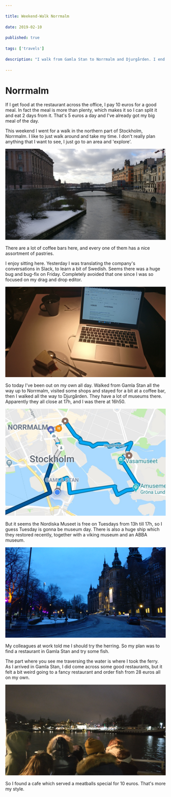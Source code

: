 ```yaml
---

title: Weekend-Walk Norrmalm

date: 2019-02-10

published: true

tags: ['travels']

description: "I walk from Gamla Stan to Norrmalm and Djurgården. I end up taking the ferry back to Gamla Stan to grab a snack."

---
```


# Norrmalm

If I get food at the restaurant across the office, I pay 10 euros for a good meal. In fact the meal is more than plenty, which makes it so I can split it and eat 2 days from it. That's 5 euros a day and I've already got my big meal of the day.

This weekend I went for a walk in the northern part of Stockholm, Norrmalm. I like to just walk around and take my time. I don't really plan anything that I want to see, I just go to an area and 'explore'.

![Norrmalm](./images/10feb/norrmalm.jpg)

There are a lot of coffee bars here, and every one of them has a nice assortment of pastries.  

I enjoy sitting here. Yesterday I was translating the company's conversations in Slack, to learn a bit of Swedish. Seems there was a huge bug and bug-fix on Friday. Completely avoided that one since I was so focused on my drag and drop editor.

![Coffee bar](./images/10feb/coffeebar.jpg)

So today I've been out on my own all day. Walked from Gamla Stan all the way up to Norrmalm, visited some shops and stayed for a bit at a coffee bar, then I walked all the way to Djurgården. They have a lot of museums there. Apparently they all close at 17h, and I was there at 16h50.

![Google Maps Route that I walked](./images/10feb/route-10feb.jpg)

But it seems the Nordiska Museet is free on Tuesdays from 13h till 17h, so I guess Tuesday is gonna be museum day. There is also a huge ship which they restored recently, together with a viking museum and an ABBA museum.

![Nordiska Museet](./images/10feb/nordiskamuseet.jpg)

My colleagues at work told me I should try the herring. So my plan was to find a restaurant in Gamla Stan and try some fish.

The part where you see me traversing the water is where I took the ferry.  
As I arrived in Gamla Stan, I did come across some good restaurants, but it felt a bit weird going to a fancy restaurant and order fish from 28 euros all on my own.

![On the ferry with random people](./images/10feb/ferry.jpg)

So I found a cafe which served a meatballs special for 10 euros. That's more my style.
